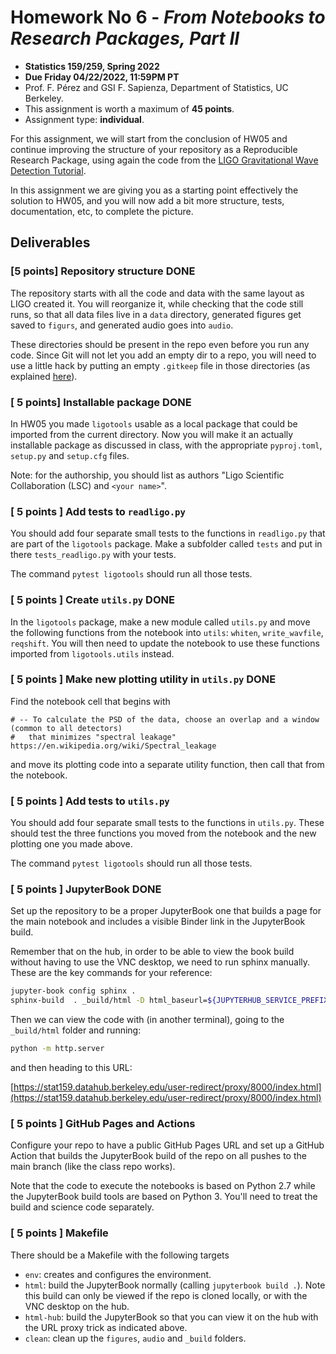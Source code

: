 # Homework No 6 - _From Notebooks to Research Packages, Part II_

* **Statistics 159/259, Spring 2022**
* **Due Friday 04/22/2022, 11:59PM PT**
* Prof. F. Pérez and GSI F. Sapienza, Department of Statistics, UC Berkeley.
* This assignment is worth a maximum of **45 points**.
* Assignment type: **individual**.

For this assignment, we will start from the conclusion of HW05 and continue improving the structure of your repository as a Reproducible Research Package, using again the code from the [LIGO Gravitational Wave Detection Tutorial](https://github.com/losc-tutorial/LOSC_Event_tutorial).

In this assignment we are giving you as a starting point effectively the solution to HW05, and you will now add a bit more structure, tests, documentation, etc, to complete the picture.

## Deliverables

### [5 points] Repository structure DONE

The repository starts with all the code and data with the same layout as LIGO created it. You will reorganize it, while checking that the code still runs, so that all data files live in a `data` directory, generated figures get saved to `figurs`, and generated audio goes into `audio`.  

These directories should be present in the repo even before you run any code. Since Git will not let you add an empty dir to a repo, you will need to use a little hack by putting an empty `.gitkeep` file in those directories (as explained [here](https://www.theserverside.com/blog/Coffee-Talk-Java-News-Stories-and-Opinions/gitkeep-push-empty-folders-git-commit)). 

### [ 5 points] Installable package DONE

In HW05 you made `ligotools` usable as a local package that could be imported from the current directory. Now you will make it an actually installable package as discussed in class, with the appropriate `pyproj.toml`, `setup.py` and `setup.cfg` files. 

Note: for the authorship, you should list as authors "Ligo Scientific Collaboration (LSC) and `<your name>`".

### [ 5 points ] Add tests to `readligo.py`

You should add four separate small tests to the functions in `readligo.py` that are part of the `ligotools` package.  Make a subfolder called `tests` and put in there `tests_readligo.py` with your tests.

The command `pytest ligotools` should run all those tests.

### [ 5 points ] Create `utils.py` DONE

In the `ligotools` package, make a new module called `utils.py` and move the following functions from the notebook into `utils`: `whiten`, `write_wavfile`, `reqshift`. You will then need to update the notebook to use these functions imported from `ligotools.utils` instead.

### [ 5 points ] Make new plotting utility in `utils.py` DONE

Find the notebook cell that begins with

```
# -- To calculate the PSD of the data, choose an overlap and a window (common to all detectors)
#   that minimizes "spectral leakage" https://en.wikipedia.org/wiki/Spectral_leakage
```

and move its plotting code into a separate utility function, then call that from the notebook.

### [ 5 points ] Add tests to `utils.py`

You should add four separate small tests to the functions in `utils.py`. These should test the three functions you moved from the notebook and the new plotting one you made above.

The command `pytest ligotools` should run all those tests.

### [ 5 points ] JupyterBook DONE 

Set up the repository to be a proper JupyterBook one that builds a page for the main notebook and includes a visible Binder link in the JupyterBook build.

Remember that on the hub, in order to be able to view the book build without having to use the VNC desktop, we need to run sphinx manually. These are the key commands for your reference:

```bash
jupyter-book config sphinx .
sphinx-build  . _build/html -D html_baseurl=${JUPYTERHUB_SERVICE_PREFIX}/proxy/absolute/8000
```

Then we can view the code with (in another terminal), going to the `_build/html` folder and running:

```bash
python -m http.server
```

and then heading to this URL:

[https://stat159.datahub.berkeley.edu/user-redirect/proxy/8000/index.html](https://stat159.datahub.berkeley.edu/user-redirect/proxy/8000/index.html)


### [ 5 points ] GitHub Pages and Actions

Configure your repo to have a public GitHub Pages URL and set up a GitHub Action that builds the JupyterBook build of the repo on all pushes to the main branch (like the class repo works).

Note that the code to execute the notebooks is based on Python 2.7 while the JupyterBook build tools are based on Python 3. You'll need to treat the build and science code separately.

### [ 5 points ] Makefile 

There should be a Makefile with the following targets

- `env`: creates and configures the environment.
- `html`: build the JupyterBook normally (calling `jupyterbook build .`). Note this build can only be viewed if the repo is cloned locally, or with the VNC desktop on the hub.
- `html-hub`: build the JupyterBook so that you can view it on the hub with the URL proxy trick as indicated above.
- `clean`: clean up the `figures`, `audio`  and `_build` folders.

